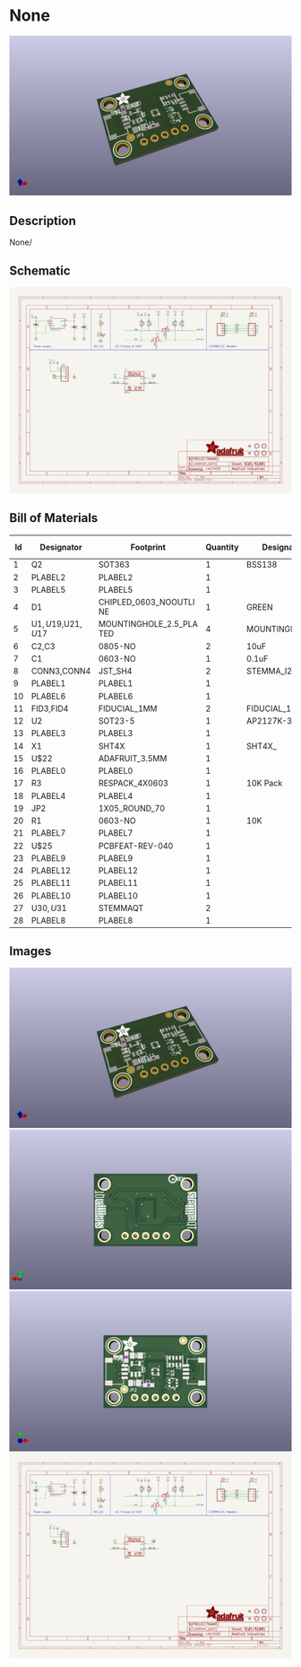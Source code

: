 # None
![None](version_current/working/working_3d.png)
## Description
None/
## Schematic
![None](version_current/working/working_schematic.png)
## Bill of Materials
| Id | Designator | Footprint | Quantity | Designation | Supplier and ref |  |
| --- | --- | --- | --- | --- | --- | --- |
| 1 | Q2 | SOT363 | 1 | BSS138 |  |  |
| 2 | PLABEL2 | PLABEL2 | 1 |  |  |  |
| 3 | PLABEL5 | PLABEL5 | 1 |  |  |  |
| 4 | D1 | CHIPLED_0603_NOOUTLI<br>NE | 1 | GREEN |  |  |
| 5 | U$1,U$19,U$21,U$17 | MOUNTINGHOLE_2.5_PLA<br>TED | 4 | MOUNTINGHOLE2.5 |  |  |
| 6 | C2,C3 | 0805-NO | 2 | 10uF |  |  |
| 7 | C1 | 0603-NO | 1 | 0.1uF |  |  |
| 8 | CONN3,CONN4 | JST_SH4 | 2 | STEMMA_I2C_QT |  |  |
| 9 | PLABEL1 | PLABEL1 | 1 |  |  |  |
| 10 | PLABEL6 | PLABEL6 | 1 |  |  |  |
| 11 | FID3,FID4 | FIDUCIAL_1MM | 2 | FIDUCIAL_1MM |  |  |
| 12 | U2 | SOT23-5 | 1 | AP2127K-3.3 |  |  |
| 13 | PLABEL3 | PLABEL3 | 1 |  |  |  |
| 14 | X1 | SHT4X | 1 | SHT4X_ |  |  |
| 15 | U$22 | ADAFRUIT_3.5MM | 1 |  |  |  |
| 16 | PLABEL0 | PLABEL0 | 1 |  |  |  |
| 17 | R3 | RESPACK_4X0603 | 1 | 10K Pack |  |  |
| 18 | PLABEL4 | PLABEL4 | 1 |  |  |  |
| 19 | JP2 | 1X05_ROUND_70 | 1 |  |  |  |
| 20 | R1 | 0603-NO | 1 | 10K |  |  |
| 21 | PLABEL7 | PLABEL7 | 1 |  |  |  |
| 22 | U$25 | PCBFEAT-REV-040 | 1 |  |  |  |
| 23 | PLABEL9 | PLABEL9 | 1 |  |  |  |
| 24 | PLABEL12 | PLABEL12 | 1 |  |  |  |
| 25 | PLABEL11 | PLABEL11 | 1 |  |  |  |
| 26 | PLABEL10 | PLABEL10 | 1 |  |  |  |
| 27 | U$30,U$31 | STEMMAQT | 2 |  |  |  |
| 28 | PLABEL8 | PLABEL8 | 1 |  |  |  |

## Images
![version_current/working/working_3d.png](version_current/working/working_3d.png)
![version_current/working/working_3d_back.png](version_current/working/working_3d_back.png)
![version_current/working/working_3d_front.png](version_current/working/working_3d_front.png)
![version_current/working/working_schematic.png](version_current/working/working_schematic.png)
